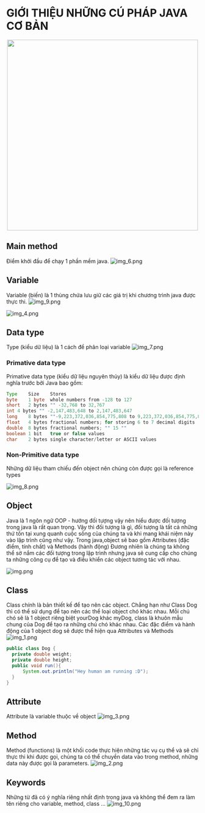 # GIỚI THIỆU NHỮNG CÚ PHÁP JAVA CƠ BẢN
<p align = "center">
    <img width = 500 src="./image/img_5.png">
</p>


## Main method
 Điểm khởi đầu để chạy 1 phần mềm java.
![img_6.png](img_6.png)

## Variable
Variable (biến) là 1 thùng chứa lưu giữ các giá trị khi chương trình java được thực thi.
![img_9.png](img_9.png)

![img_4.png](img_4.png)

## Data type
 Type (kiểu dữ liệu) là 1 cách để phân loại variable
![img_7.png](img_7.png)

### Primative data type
Primative data type (kiểu dữ liệu nguyên thủy) là kiểu dữ liệu được định nghĩa trước bởi Java bao gồm: 
```java
Type	Size	Stores
byte	1 byte	whole numbers from -128 to 127
short	2 bytes	"" -32,768 to 32,767
int	4 bytes	"" -2,147,483,648 to 2,147,483,647
long	8 bytes	""-9,223,372,036,854,775,808 to 9,223,372,036,854,775,807
float	4 bytes	fractional numbers; for storing 6 to 7 decimal digits
double	8 bytes	fractional numbers; "" 15 ""
boolean	1 bit	true or false values
char	2 bytes	single character/letter or ASCII values

```
### Non-Primitive data type
Những dữ liệu tham chiếu đến object nên chúng còn được gọi là  reference types

![img_8.png](img_8.png)
## Object
 Java là 1 ngôn ngữ OOP - hướng đối tượng vậy nên hiểu được đối tượng trong java là rất quan trọng.
Vậy thì đối tượng là gì, đối tượng là tất cả những thứ tồn tại xung quanh cuộc sống của chúng ta và khi mang khái niệm này vào lập trình cũng như vậy. Trong java,object sẽ bao gồm Attributes (đặc điểm, tính chất) và Methods (hành động)
 Đương nhiên là chúng ta không thể sờ nắm các đối tượng trong lập trình nhưng java sẽ cung cấp cho chúng ta những công cụ để tạo và điều khiển các object tương tác với nhau.

![img.png](img.png)

## Class
 Class chính là bản thiết kế để tạo nên các object. Chẳng hạn như Class Dog thì có thể sử dụng để tạo nên các thể loại object chó khác nhau. Mỗi chú chó sẽ là 1 object riêng biệt yourDog khác myDog, class là khuôn mẫu chung của Dog để tạo ra những chú chó khác nhau.
Các đặc điểm và hành động của 1 object dog sẽ được thể hiện qua Attributes và Methods
![img_1.png](img_1.png)
```java
public class Dog {
  private double weight;
  private double height;
  public void run(){
      System.out.println("Hey human am running :D");
  }
}
```
## Attribute
Attribute là variable thuộc về object
![img_3.png](img_3.png)

## Method
 Method (functions) là một khối code thực hiện những tác vụ cụ thể và sẽ chỉ thực thi khi được gọi, chúng ta có thể chuyền data vào trong method, những data này được gọi là parameters.
![img_2.png](img_2.png)

## Keywords
Những từ đã có ý nghĩa riêng nhất định trong java và không thể đem ra làm tên riêng cho variable, method, class ...
![img_10.png](img_10.png)
